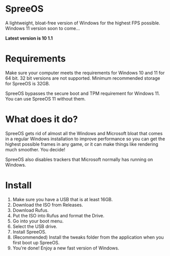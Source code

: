 # SpreeOS
A lightweight, bloat-free version of Windows for the highest FPS possible. Windows 11 version soon to come...

**Latest version is 10 1.1**

# Requirements

Make sure your computer meets the requirements for Windows 10 and 11 for 64 bit. 32 bit versions are not supported.
Minimum recommended storage for SpreeOS is 32GB.

SpreeOS bypasses the secure boot and TPM requirement for Windows 11. You can use SpreeOS 11 without them.

# What does it do?
SpreeOS gets rid of almost all the Windows and Microsoft bloat that comes in a regular Windows installation to improve performance so you can get the highest
possible frames in any game, or it can make things like rendering much smoother. You decide!

SpreeOS also disables trackers that Microsoft normally has running on Windows.

# Install

1. Make sure you have a USB that is at least 16GB.
2. Download the ISO from Releases.
3. Download Rufus.
4. Put the ISO into Rufus and format the Drive.
5. Go into your boot menu.
6. Select the USB drive.
7. Install SpreeOS.
8. (Recommended) Install the tweaks folder from the application when you first boot up SpreeOS.
9. You're done! Enjoy a new fast version of Windows.
